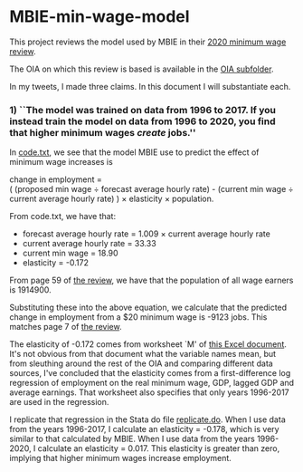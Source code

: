 # MBIE-min-wage-model
This project reviews the model used by MBIE in their [2020 minimum wage review](https://www.mbie.govt.nz/assets/minimum-wage-review-december-2020-redacted.pdf).

The OIA on which this review is based is available in the [OIA subfolder](OIA).

In my tweets, I made three claims. In this document I will substantiate each.

### 1) ``The model was trained on data from 1996 to 2017. If you instead train the model on data from 1996 to 2020, you find that higher minimum wages *create* jobs.''

In [code.txt](OIA/Code.txt), we see that the model MBIE use to predict the effect of minimum wage increases is


change in employment  =  
(  (proposed min wage ÷ forecast average hourly rate)
            - (current min wage ÷ current average hourly rate)
) ×  elasticity × population.

From code.txt, we have that:
- forecast average hourly rate = 1.009 × current average hourly rate
- current average hourly rate = 33.33
- current min wage = 18.90
- elasticity = -0.172
    
From page 59 of [the review](https://www.mbie.govt.nz/assets/minimum-wage-review-december-2020-redacted.pdf), we have that the population of all wage earners is 1914900.

Substituting these into the above equation, we calculate that the predicted change in employment from a $20 minimum wage is -9123 jobs. This matches page 7 of [the review](https://www.mbie.govt.nz/assets/minimum-wage-review-december-2020-redacted.pdf).

The elasticity of -0.172 comes from worksheet `M' of [this Excel document](https://github.com/wilburtownsend/MBIE-min-wage-model/blob/main/OIA/------'s%20work-13Feb2019.xlsx). It's not obvious from that document what the variable names mean, but from sleuthing around the rest of the OIA and comparing different data sources, I've concluded that the elasticity comes from a first-difference log regression of employment on the real minimum wage, GDP, lagged GDP and average earnings. That worksheet also specifies that only years 1996-2017 are used in the regression.

I replicate that regression in the Stata do file [replicate.do](replicate/replicate.do). When I use data from the years 1996-2017, I calculate an elasticity = -0.178, which is very similar to that calculated by MBIE. When I use data from the years 1996-2020, I calculate an elasticity = 0.017. This elasticity is greater than zero, implying that higher minimum wages increase employment.

